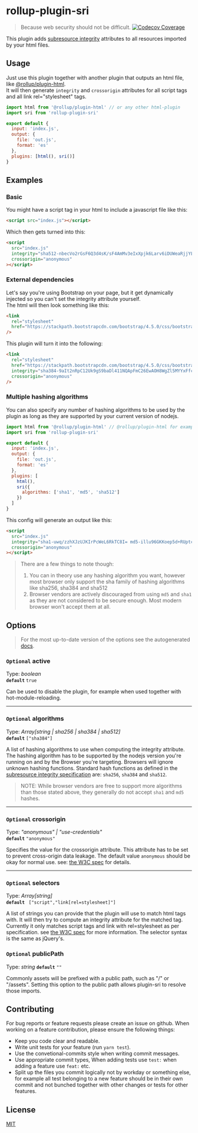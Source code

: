 # rollup-plugin-sri

> Because web security should not be difficult.
> [![Codecov Coverage](https://img.shields.io/codecov/c/github/JonasKruckenberg/rollup-plugin-sri/master.svg?style=flat-square)](https://codecov.io/gh/JonasKruckenberg/rollup-plugin-sri/)

This plugin adds [subresource integrity](https://developer.mozilla.org/en-US/docs/Web/Security/Subresource_Integrity) attributes to all resources imported by your html files.

## Usage

Just use this plugin together with another plugin that outputs an html file, like [@rollup/plugin-html](https://github.com/rollup/plugins/tree/master/packages/html). <br />
It will then generate `integrity` and `crossorigin` attributes for all script tags and all link rel="stylesheet" tags.

```js
import html from '@rollup/plugin-html' // or any other html-plugin
import sri from 'rollup-plugin-sri'

export default {
  input: 'index.js',
  output: {
    file: 'out.js',
    format: 'es'
  },
  plugins: [html(), sri()]
}
```

## Examples

### Basic

You might have a script tag in your html to include a javascript file like this:

```html
<script src="index.js"></script>
```

Which then gets turned into this:

```html
<script
  src="index.js"
  integrity="sha512-nbecVo2rGsF6Q3d4sK/sF4AmMv3eIxXpjk6Larv6iDUWeaRjjYL44RyK45vPO3Aav/ep6qTgbUAebC20uEGq8g== sha384-zFyvltviTuMi40r9uTjP6Cc/kdJy3hboH2SbOT2Q7UaXK8c4+DtTEAG16VM0H4tP"
  crossorigin="anonymous"
></script>
```

### External dependencies

Let's say you're using Bootstrap on your page, but it get dynamically injected so you can't set the integrity attribute yourself. <br />
The html will then look something like this:

```html
<link
  rel="stylesheet"
  href="https://stackpath.bootstrapcdn.com/bootstrap/4.5.0/css/bootstrap.min.css"
/>
```

This plugin will turn it into the following:

```html
<link
  rel="stylesheet"
  href="https://stackpath.bootstrapcdn.com/bootstrap/4.5.0/css/bootstrap.min.css"
  integrity="sha384-9aIt2nRpC12Uk9gS9baDl411NQApFmC26EwAOH8WgZl5MYYxFfc+NcPb1dKGj7Sk"
  crossorigin="anonymous"
/>
```

### Multiple hashing algorithms

You can also specify any number of hashing algorithms to be used by the plugin as long as they are supported by your current version of nodejs.

```js
import html from '@rollup/plugin-html' // @rollup/plugin-html for example
import sri from 'rollup-plugin-sri'

export default {
  input: 'index.js',
  output: {
    file: 'out.js',
    format: 'es'
  },
  plugins: [
    html(),
    sri({
      algorithms: ['sha1', 'md5', 'sha512']
    })
  ]
}
```

This config will generate an output like this:

```html
<script
  src="index.js"
  integrity="sha1-uwq/zzhXJzUJKIrPcWeL6RkTC8I= md5-illu96GKKoep5d+RUptcBw== sha512-k2VO1XnXo7MN/pqEHWCJYyn4D2d5z0FSDRvIrz4WPmw4VTPNhnSMJRvAwz2Llaij45VU35+eO3eQjydVhGggLg=="
  crossorigin="anonymous"
></script>
```

> There are a few things to note though:
>
> 1. You can in theory use any hashing algorithm you want, however most browser only support the sha family of hashing algorithms like sha256, sha384 and sha512
> 2. Browser vendors are actively discouraged from using `md5` and `sha1` as they are not considered to be secure enough.
>    Most modern browser won't accept them at all.

## Options

> For the most up-to-date version of the options see the autogenerated [docs](./docs/README.md).

### `Optional` active

Type: _boolean_ <br/>
**`default`** `true`

Can be used to disable the plugin, for example when used together with hot-module-reloading.

---

### `Optional` algorithms

Type: _Array[*string* \| *sha256* \| *sha384* \| *sha512*]_ <br/>
**`default`** `["sha384"]`

A list of hashing algorithms to use when computing the integrity attribute.
The hashing algorithm has to be supported by the nodejs version you're running on and by the Browser you're targeting.
Browsers will ignore unknown hashing functions.
Standard hash functions as defined in the [subresource integrity specification](https://w3c.github.io/webappsec-subresource-integrity/#hash-functions) are: `sha256`, `sha384` and `sha512`.

> NOTE: While browser vendors are free to support more algorithms than those stated above,
> they generally do not accept `sha1` and `md5` hashes.

---

### `Optional` crossorigin

Type: _"anonymous" | "use-credentials"_ <br/>
**`default`** `"anonymous"`

Specifies the value for the crossorigin attribute.
This attribute has to be set to prevent cross-origin data leakage.
The default value `anonymous` should be okay for normal use.
see: [the W3C spec](https://www.w3.org/TR/SRI/#cross-origin-data-leakage) for details.

---

### `Optional` selectors

Type: _Array[string]_ <br/>
**`default`** ` ["script","link[rel=stylesheet]"]`

A list of strings you can provide that the plugin will use to match html tags with.
It will then try to compute an integrity attribute for the matched tag.
Currently it only matches script tags and link with rel=stylesheet as per specification.
see [the W3C spec](https://www.w3.org/TR/SRI/#elements) for more information.
The selector syntax is the same as jQuery's.


### `Optional` publicPath

Type: _string_
**`default`** `""`

Commonly assets will be prefixed with a public path, such as "/" or "/assets".
Setting this option to the public path allows plugin-sri to resolve those imports.

## Contributing

For bug reports or feature requests please create an issue on github.
When working on a feature contribution, please ensure the following things:

- Keep you code clear and readable.
- Write unit tests for your feature (run `yarn test`).
- Use the convetional-commits style when writing commit messages.
- Use appropriate commit types, When adding tests use `test:` when adding a feature use `feat:` etc.
- Split up the files you commit logically not by workday or something else, for example all test belonging to a new feature should be in their own commit and not bunched together with other changes or tests for other features.

## License

[MIT](https://choosealicense.com/licenses/mit/)
